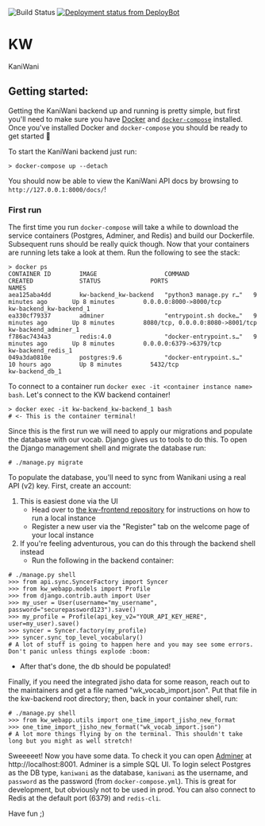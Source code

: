 ![Build Status](https://travis-ci.org/Kaniwani/KW-Backend.svg)
[![Deployment status from DeployBot](https://kaniwani.deploybot.com/badge/66802254069768/57929.svg)](http://deploybot.com)

# KW
KaniWani

## Getting started:

Getting the KaniWani backend up and running is pretty simple, but first you'll need to make sure you have [Docker]() and [`docker-compose`]() installed. Once you've installed Docker and `docker-compose` you should be ready to get started :tada:

To start the KaniWani backend just run:

```
> docker-compose up --detach
```

You should now be able to view the KaniWani API docs by browsing to `http://127.0.0.1:8000/docs/`! 

### First run

The first time you run `docker-compose` will take a while to download the service containers (Postgres, Adminer, and Redis) and build our Dockerfile. Subsequent runs should be really quick though. Now that your containers are running lets take a look at them. Run the following to see the stack: 

```
> docker ps
CONTAINER ID        IMAGE                   COMMAND                  CREATED             STATUS              PORTS                              NAMES
aea125aba4dd        kw-backend_kw-backend   "python3 manage.py r…"   9 minutes ago       Up 8 minutes        0.0.0.0:8000->8000/tcp             kw-backend_kw-backend_1
ea330cf79337        adminer                 "entrypoint.sh docke…"   9 minutes ago       Up 8 minutes        8080/tcp, 0.0.0.0:8080->8001/tcp   kw-backend_adminer_1
f786ac7434a3        redis:4.0               "docker-entrypoint.s…"   9 minutes ago       Up 8 minutes        0.0.0.0:6379->6379/tcp             kw-backend_redis_1
049a3da0810e        postgres:9.6            "docker-entrypoint.s…"   10 hours ago        Up 8 minutes        5432/tcp                           kw-backend_db_1
```

To connect to a container run `docker exec -it <container instance name> bash`. Let's connect to the KW backend container!

```
> docker exec -it kw-backend_kw-backend_1 bash
# <- This is the container terminal! 
```

Since this is the first run we will need to apply our migrations and populate the database with our vocab. Django gives us to tools to do this. To open the Django management shell and migrate the database run:

```
# ./manage.py migrate
```
To populate the database, you'll need to sync from Wanikani using a real API (v2) key. First, create an account:
1. This is easiest done via the UI
   * Head over to [the kw-frontend repository](https://github.com/Kaniwani/kw-frontend) for instructions on how to run a local instance
   * Register a new user via the "Register" tab on the welcome page of your local instance
1. If you're feeling adventurous, you can do this through the backend shell instead
    * Run the following in the backend container:
```
# ./manage.py shell
>>> from api.sync.SyncerFactory import Syncer
>>> from kw_webapp.models import Profile
>>> from django.contrib.auth import User
>>> my_user = User(username="my_username", password="securepassword123").save()
>>> my_profile = Profile(api_key_v2="YOUR_API_KEY_HERE", user=my_user).save()
>>> syncer = Syncer.factory(my_profile)
>>> syncer.sync_top_level_vocabulary()
# A lot of stuff is going to happen here and you may see some errors. Don't panic unless things explode :boom:
```
   * After that's done, the db should be populated!

Finally, if you need the integrated jisho data for some reason, reach out to the maintainers and get a file named "wk_vocab_import.json". Put that file in the kw-backend root directory; then, back in your container shell, run:
```
# ./manage.py shell
>>> from kw_webapp.utils import one_time_import_jisho_new_format
>>> one_time_import_jisho_new_format("wk_vocab_import.json")
# A lot more things flying by on the terminal. This shouldn't take long but you might as well stretch!
```

Sweeeeet! Now you have some data. To check it you can open [Adminer](https://www.adminer.org/) at http://localhost:8001. Adminer is a simple SQL UI. To login select Postgres as the DB type, `kaniwani` as the database, `kaniwani` as the username, and `password` as the password (from `docker-compose.yml`). This is great for development, but obviously not to be used in prod. You can also connect to Redis at the default port (6379) and `redis-cli`.

Have fun ;) 
